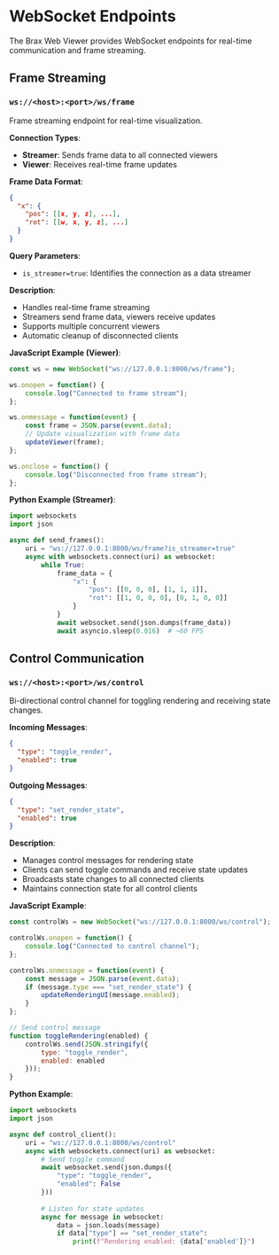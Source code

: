 # WebSocket Endpoints

The Brax Web Viewer provides WebSocket endpoints for real-time communication and frame streaming.

## Frame Streaming

### `ws://<host>:<port>/ws/frame`

Frame streaming endpoint for real-time visualization.

**Connection Types**:
- **Streamer**: Sends frame data to all connected viewers
- **Viewer**: Receives real-time frame updates

**Frame Data Format**:
```json
{
  "x": {
    "pos": [[x, y, z], ...],
    "rot": [[w, x, y, z], ...]
  }
}
```

**Query Parameters**:
- `is_streamer=true`: Identifies the connection as a data streamer

**Description**: 
- Handles real-time frame streaming
- Streamers send frame data, viewers receive updates
- Supports multiple concurrent viewers
- Automatic cleanup of disconnected clients

**JavaScript Example (Viewer)**:
```javascript
const ws = new WebSocket("ws://127.0.0.1:8000/ws/frame");

ws.onopen = function() {
    console.log("Connected to frame stream");
};

ws.onmessage = function(event) {
    const frame = JSON.parse(event.data);
    // Update visualization with frame data
    updateViewer(frame);
};

ws.onclose = function() {
    console.log("Disconnected from frame stream");
};
```

**Python Example (Streamer)**:
```python
import websockets
import json

async def send_frames():
    uri = "ws://127.0.0.1:8000/ws/frame?is_streamer=true"
    async with websockets.connect(uri) as websocket:
        while True:
            frame_data = {
                "x": {
                    "pos": [[0, 0, 0], [1, 1, 1]],
                    "rot": [[1, 0, 0, 0], [0, 1, 0, 0]]
                }
            }
            await websocket.send(json.dumps(frame_data))
            await asyncio.sleep(0.016)  # ~60 FPS
```

## Control Communication

### `ws://<host>:<port>/ws/control`

Bi-directional control channel for toggling rendering and receiving state changes.

**Incoming Messages**:
```json
{
  "type": "toggle_render",
  "enabled": true
}
```

**Outgoing Messages**:
```json
{
  "type": "set_render_state",
  "enabled": true
}
```

**Description**: 
- Manages control messages for rendering state
- Clients can send toggle commands and receive state updates
- Broadcasts state changes to all connected clients
- Maintains connection state for all control clients

**JavaScript Example**:
```javascript
const controlWs = new WebSocket("ws://127.0.0.1:8000/ws/control");

controlWs.onopen = function() {
    console.log("Connected to control channel");
};

controlWs.onmessage = function(event) {
    const message = JSON.parse(event.data);
    if (message.type === "set_render_state") {
        updateRenderingUI(message.enabled);
    }
};

// Send control message
function toggleRendering(enabled) {
    controlWs.send(JSON.stringify({
        type: "toggle_render",
        enabled: enabled
    }));
}
```

**Python Example**:
```python
import websockets
import json

async def control_client():
    uri = "ws://127.0.0.1:8000/ws/control"
    async with websockets.connect(uri) as websocket:
        # Send toggle command
        await websocket.send(json.dumps({
            "type": "toggle_render",
            "enabled": False
        }))
        
        # Listen for state updates
        async for message in websocket:
            data = json.loads(message)
            if data["type"] == "set_render_state":
                print(f"Rendering enabled: {data['enabled']}")
```